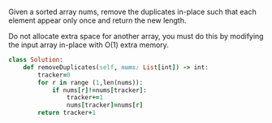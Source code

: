 Given a sorted array nums, remove the duplicates in-place such that each element appear only once and return the new length.

Do not allocate extra space for another array, you must do this by modifying the input array in-place with O(1) extra memory.

```ruby
class Solution:
    def removeDuplicates(self, nums: List[int]) -> int:
        tracker=0
        for r in range (1,len(nums)):
            if nums[r]!=nums[tracker]:
                tracker+=1
                nums[tracker]=nums[r]
        return tracker+1
```
